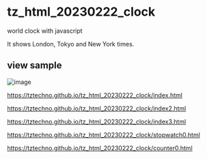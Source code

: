 # tz_html_20230222_clock
world clock with javascript

It shows London, Tokyo and New York times.

## view sample

![image](clock2.png)


https://tztechno.github.io/tz_html_20230222_clock/index.html

https://tztechno.github.io/tz_html_20230222_clock/index2.html

https://tztechno.github.io/tz_html_20230222_clock/index3.html

https://tztechno.github.io/tz_html_20230222_clock/stopwatch0.html

https://tztechno.github.io/tz_html_20230222_clock/counter0.html


